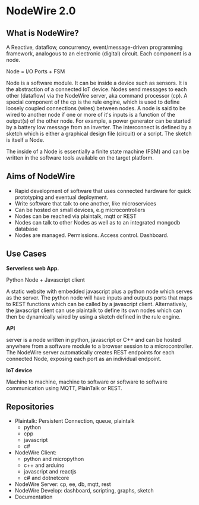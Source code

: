 NodeWire 2.0
=============
What is NodeWire?
-----------------
A Reactive, dataflow, concurrency, event/message-driven programming framework, analogous to an electronic (digital) circuit.
Each component is a node.

Node = I/O Ports + FSM

Node is a software module. It can be inside a device such as sensors. It is the abstraction of a connected IoT device. Nodes send messages to each other (dataflow) via the NodeWire server, aka command processor (cp). A special component of the cp is the rule engine, which is used to define loosely coupled connections (wires) between nodes. A node is said to be wired to another node if one or more of it's inputs is a function of the output(s) of the other node. For example, a power generator can be started by a battery low message from an inverter. The interconnect is defined by a sketch which is either a graphical design file (circuit) or a script. The sketch is itself a Node.

The inside of a Node is essentially a finite state machine (FSM) and can be written in the software tools available on the target platform.

Aims of NodeWire
-------------------
- Rapid development of software that uses connected hardware for quick prototyping and eventual deployment.
- Write software that talk to one another, like microservices
- Can be hosted on small devices, e.g microcontrollers
- Nodes can be reached via plaintalk, mqtt or REST
- Nodes can talk to other Nodes as well as to an integrated mongodb database
- Nodes are managed. Permissions. Access control. Dashboard.

Use Cases
------------
**Serverless web App.**

Python Node + Javascript client

A static website with embedded javascript plus a python node which serves as the server. The python node will have inputs and outputs ports that maps to REST functions which can be called by a javascript client. Alternatively, the javascript client can use plaintalk to define its own nodes which can then be dynamically wired by using a sketch defined in the rule engine.

**API**

server is a node written in python, javascript or C++ and can be hosted anywhere from a software module to a browser session to a microcontroller. The NodeWire server automatically creates REST endpoints for each connected Node, exposing each port as an individual endpoint.

**IoT device**

Machine to machine, machine to software or software to software communication using MQTT, PlainTalk or REST.



Repositories
------------------
- Plaintalk: Persistent Connection, queue, plaintalk
  - python
  - cpp
  - javascript
  - c# 
- NodeWire Client: 
  - python and micropython
  - c++ and arduino
  - javascript and reactjs
  - c# and dotnetcore
- NodeWire Server: cp, ee, db, mqtt, rest
- NodeWire Develop: dashboard, scripting, graphs, sketch
- Documentation
